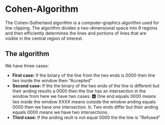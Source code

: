 # Cohen-Algorithm

The Cohen–Sutherland algorithm is a computer-graphics algorithm used for line clipping. The algorithm divides a two-dimensional space into 9 regions and then efficiently determines the lines and portions of lines that are visible in the central region of interest.

## The algorithm

We have three cases:
  - **First case:** If the binary of the line from the two ends is 0000 then line lies inside the window then "Accepted"
  - **Second case:** If the the binary of the two ends of the line is different but their anding results a 0000 then the line has an intersection in the window from here we have two      cases: :a: One end equals 0000 means lies inside the window XXXX means outside the window anding equals 0000 then we have one intersection.
          b: Two ends differ but their anding equals 0000 means we have two intersections.
  - **Third case:** If the anding reult is not equal 0000 the the line is "Refused"
